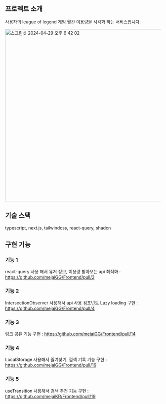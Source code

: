 
## 프로젝트 소개

<p align="justify">
사용자의 league of legend 게임 월간 이용량을 시각화 하는 서비스입니다.
</p>
<img width="556" alt="스크린샷 2024-04-29 오후 6 42 02" src="https://github.com/mejaiKR/Frontend/assets/81581828/b204a340-1330-4218-bc61-930dc5d70634">




<br>

## 기술 스택

typescript, next.js, tailwindcss, react-query, shadcn
<br>

## 구현 기능

### 기능 1
  react-query 사용 해서 유저 정보, 이용량 받아오는 api 최적화 : https://github.com/mejaiGG/Frontend/pull/2
### 기능 2
  IntersectionObserver 사용해서 api 사용 컴포넌트 Lazy loading 구현 : https://github.com/mejaiGG/Frontend/pull/4
### 기능 3
  링크 공유 기능 구현 : https://github.com/mejaiGG/Frontend/pull/14
### 기능 4
  LocalStorage 사용해서 즐겨찾기, 검색 기록 기능 구현 :  https://github.com/mejaiGG/Frontend/pull/16
### 기능 5
  useTransition 사용해서 검색 추천 기능 구현 : https://github.com/mejaiKR/Frontend/pull/19

<br>
